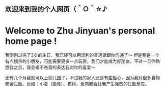 ## 欢迎来到我的个人网页（＾Ｏ＾☆♪
# Welcome to Zhu Jinyuan's personal home page ! 


我刚刚过完了3岁的生日。我已经可以用流利的普通话跟你沟通了～
但是我是一个有点慢热的小朋友，可能需要更多一点玩耍，我们才能成为好朋友，不过一旦你熟悉我之后，我会毫不吝啬的表达我对你的喜爱～

还有几个月我就可以上幼儿园了，不过我的家人还是有些担心，因为我对很多食物都会过敏。比如：小麦（面食）、核桃、鱼肉都会让我产生强烈的过敏反应。

